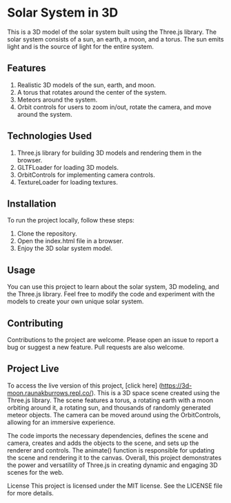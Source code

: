# Solar System in 3D
This is a 3D model of the solar system built using the Three.js library. The solar system consists of a sun, an earth, a moon, and a torus. The sun emits light and is the source of light for the entire system.

## Features
1. Realistic 3D models of the sun, earth, and moon.
2. A torus that rotates around the center of the system.
3. Meteors around the system.
4. Orbit controls for users to zoom in/out, rotate the camera, and move around the system.

## Technologies Used
1. Three.js library for building 3D models and rendering them in the browser.
2. GLTFLoader for loading 3D models.
3. OrbitControls for implementing camera controls.
4. TextureLoader for loading textures.

## Installation
To run the project locally, follow these steps:
1. Clone the repository.
2. Open the index.html file in a browser.
3. Enjoy the 3D solar system model.

## Usage
You can use this project to learn about the solar system, 3D modeling, and the Three.js library. Feel free to modify the code and experiment with the models to create your own unique solar system.

## Contributing
Contributions to the project are welcome. Please open an issue to report a bug or suggest a new feature. Pull requests are also welcome.

## Project Live
To access the live version of this project, [click here] (https://3d-moon.raunakburrows.repl.co/). This is a 3D space scene created using the Three.js library. The scene features a torus, a rotating earth with a moon orbiting around it, a rotating sun, and thousands of randomly generated meteor objects. The camera can be moved around using the OrbitControls, allowing for an immersive experience.

The code imports the necessary dependencies, defines the scene and camera, creates and adds the objects to the scene, and sets up the renderer and controls. The animate() function is responsible for updating the scene and rendering it to the canvas. Overall, this project demonstrates the power and versatility of Three.js in creating dynamic and engaging 3D scenes for the web.

License
This project is licensed under the MIT license. See the LICENSE file for more details.
